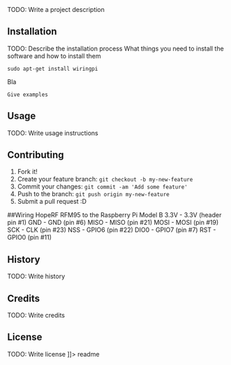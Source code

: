 



<snippet>
  <content><![CDATA[
# ${1:Project Name}
# HopeRF_LoRa_Receiver

TODO: Write a project description
## Installation
TODO: Describe the installation process
What things you need to install the software and how to install them
```
sudo apt-get install wiringpi
```
Bla
```
Give examples
```
## Usage
TODO: Write usage instructions
## Contributing
1. Fork it!
2. Create your feature branch: `git checkout -b my-new-feature`
3. Commit your changes: `git commit -am 'Add some feature'`
4. Push to the branch: `git push origin my-new-feature`
5. Submit a pull request :D

##Wiring HopeRF RFM95 to the Raspberry Pi Model B
3.3V - 3.3V (header pin #1) 
GND - GND (pin #6) 
MISO - MISO (pin #21) 
MOSI - MOSI (pin #19) 
SCK - CLK (pin #23) 
NSS - GPIO6 (pin #22) 
DIO0 - GPIO7 (pin #7) 
RST - GPIO0 (pin #11)
## History
TODO: Write history
## Credits
TODO: Write credits
## License
TODO: Write license
]]></content>
  <tabTrigger>readme</tabTrigger>
</snippet>
